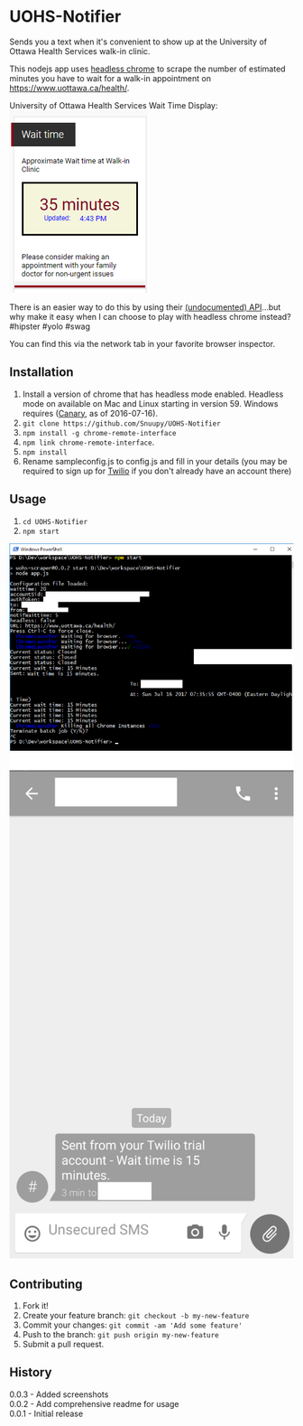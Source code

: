# UOHS-Notifier

Sends you a text when it's convenient to show up at the University of Ottawa Health Services walk-in clinic.

This nodejs app uses [headless chrome](https://developers.google.com/web/updates/2017/04/headless-chrome) to scrape the number of estimated minutes you have to wait for a walk-in appointment on https://www.uottawa.ca/health/.

University of Ottawa Health Services Wait Time Display:
![UOHS Display](/screenshots/uohs.png?raw=true "UOHS Wait Time Checker")

There is an easier way to do this by using their [(undocumented) API](https://app.cliniconex.com/walkinstats?pid=co-b22fc6be-efba-4c71-9b88-45c9171b6f83&locale=en&token=jkrt54gtOU&hosturl=https://www.uottawa.ca/health/&callback=__gwt_jsonp__.P0.onSuccess)...but why make it easy when I can choose to play with headless chrome instead? #hipster #yolo #swag

You can find this via the network tab in your favorite browser inspector.

## Installation
1. Install a version of chrome that has headless mode enabled. Headless mode on available on Mac and Linux starting in version 59. Windows requires ([Canary](https://www.google.com/chrome/browser/canary.html), as of 2016-07-16).
1. `git clone https://github.com/Snuupy/UOHS-Notifier`
1. `npm install -g chrome-remote-interface`
1. `npm link chrome-remote-interface`.
1. `npm install`
1. Rename sampleconfig.js to config.js and fill in your details (you may be required to sign up for [Twilio](https://www.twilio.com/) if you don't already have an account there)


## Usage
1. `cd UOHS-Notifier`
2. `npm start`

![Server screenshot](/screenshots/server.png?raw=true "Server Screenshot")
![Text screenshot](/screenshots/SMS.png?raw=true "Text Screenshot")


## Contributing

1. Fork it!
2. Create your feature branch: `git checkout -b my-new-feature`
3. Commit your changes: `git commit -am 'Add some feature'`
4. Push to the branch: `git push origin my-new-feature`
5. Submit a pull request.

## History

0.0.3 - Added screenshots  
0.0.2 - Add comprehensive readme for usage  
0.0.1 - Initial release
